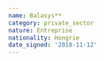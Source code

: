 ```yaml
---
name: Balasys**
category: private_sector
nature: Entreprise
nationality: Hongrie
date_signed: '2018-11-12'
---
```

    